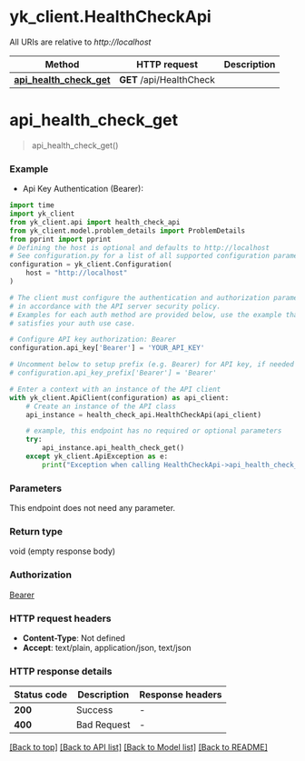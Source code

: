 # yk_client.HealthCheckApi

All URIs are relative to *http://localhost*

Method | HTTP request | Description
------------- | ------------- | -------------
[**api_health_check_get**](HealthCheckApi.md#api_health_check_get) | **GET** /api/HealthCheck | 


# **api_health_check_get**
> api_health_check_get()



### Example

* Api Key Authentication (Bearer):
```python
import time
import yk_client
from yk_client.api import health_check_api
from yk_client.model.problem_details import ProblemDetails
from pprint import pprint
# Defining the host is optional and defaults to http://localhost
# See configuration.py for a list of all supported configuration parameters.
configuration = yk_client.Configuration(
    host = "http://localhost"
)

# The client must configure the authentication and authorization parameters
# in accordance with the API server security policy.
# Examples for each auth method are provided below, use the example that
# satisfies your auth use case.

# Configure API key authorization: Bearer
configuration.api_key['Bearer'] = 'YOUR_API_KEY'

# Uncomment below to setup prefix (e.g. Bearer) for API key, if needed
# configuration.api_key_prefix['Bearer'] = 'Bearer'

# Enter a context with an instance of the API client
with yk_client.ApiClient(configuration) as api_client:
    # Create an instance of the API class
    api_instance = health_check_api.HealthCheckApi(api_client)

    # example, this endpoint has no required or optional parameters
    try:
        api_instance.api_health_check_get()
    except yk_client.ApiException as e:
        print("Exception when calling HealthCheckApi->api_health_check_get: %s\n" % e)
```


### Parameters
This endpoint does not need any parameter.

### Return type

void (empty response body)

### Authorization

[Bearer](../README.md#Bearer)

### HTTP request headers

 - **Content-Type**: Not defined
 - **Accept**: text/plain, application/json, text/json


### HTTP response details
| Status code | Description | Response headers |
|-------------|-------------|------------------|
**200** | Success |  -  |
**400** | Bad Request |  -  |

[[Back to top]](#) [[Back to API list]](../README.md#documentation-for-api-endpoints) [[Back to Model list]](../README.md#documentation-for-models) [[Back to README]](../README.md)

